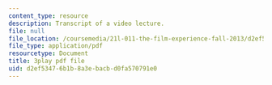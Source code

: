 ```yaml
---
content_type: resource
description: Transcript of a video lecture.
file: null
file_location: /coursemedia/21l-011-the-film-experience-fall-2013/d2ef53476b1b8a3ebacbd0fa570791e0_lbtrbE_kK_Q.pdf
file_type: application/pdf
resourcetype: Document
title: 3play pdf file
uid: d2ef5347-6b1b-8a3e-bacb-d0fa570791e0
---
```

